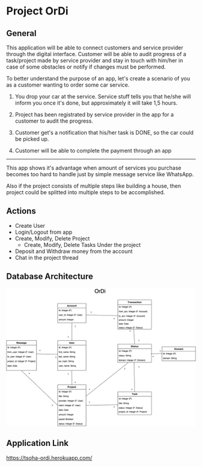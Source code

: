 # Project OrDi

## General

This application will be able to connect customers and service provider through the digital interface. Customer will be able to audit progress of a task/project made by service provider and stay in touch with him/her in case of some obstacles or notify if changes must be performed.

To better understand the purpose of an app, let's create a scenario of you as a customer wanting to order some car service.

1. You drop your car at the service. Service stuff tells you that he/she will inform you once it's done, but approximately it will take 1,5 hours.

2. Project has been registrated by service provider in the app for a customer to audit the progress.

3. Customer get's a notification that his/her task is DONE, so the car could be picked up.

4. Customer will be able to complete the payment through an app

---

This app shows it's advantage when amount of services you purchase becomes too hard to handle just by simple message service like WhatsApp.

Also if the project consists of multiple steps like building a house, then project could be splitted into multiple steps to be accomplished.

## Actions

- Create User
- Login/Logout from app
- Create, Modify, Delete Project
  - Create, Modify, Delete Tasks Under the project
- Deposit and Withdraw money from the account
- Chat in the project thread

## Database Architecture

![picture alt](https://raw.githubusercontent.com/AlexeySmolyaninov/tkt-tsoha-project-ordi/master/Database_architecture_diagram.png "OrDi Database Architecture")

## Application Link

https://tsoha-ordi.herokuapp.com/
